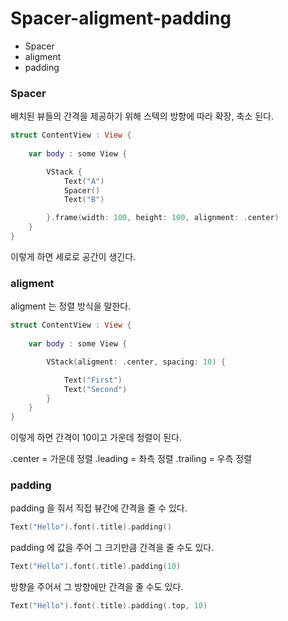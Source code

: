 # Spacer-aligment-padding

- Spacer
- aligment
- padding

### Spacer
배치된 뷰들의 간격을 제공하기 위해 스텍의 방향에 따라 확장, 축소 된다.

```swift
struct ContentView : View {
    
    var body : some View {

        VStack {
            Text("A")
            Spacer()    
            Text("B")

        }.frame(width: 100, height: 100, alignment: .center)
    }
}
```

이렇게 하면 세로로 공간이 생긴다.


### aligment 
aligment 는 정렬 방식을 말한다.

```swift
struct ContentView : View {
    
    var body : some View {

        VStack(aligment: .center, spacing: 10) {

            Text("First")
            Text("Second")
        }
    }
}
```
이렇게 하면 간격이 10이고 가운데 정렬이 된다.

.center = 가운데 정렬
.leading = 좌측 정렬
.trailing = 우측 정렬

### padding
padding 을 줘서 직접 뷰간에 간격을 줄 수 있다.

```swift
Text("Hello").font(.title).padding()
```

padding 에 값을 주어 그 크기만큼 간격을 줄 수도 있다.

```swift
Text("Hello").font(.title).padding(10)
```

방향을 주어서 그 방향에만 간격을 줄 수도 있다.

```swift
Text("Hello").font(.title).padding(.top, 10)
```
